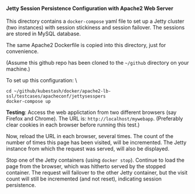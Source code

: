 #### Jetty Session Persistence Configuration with Apache2 Web Server
This directory contains a `docker-compose` yaml file to set up a Jetty cluster (two instances) with session stickiness and session failover. The sessions are stored in MySQL database.

The same Apache2 Dockerfile is copied into this directory, just for convenience.

(Assume this github repo has been cloned to the `~/github` directory on your machine.)

To set up this configuration: \
```
cd ~/github/kubestash/docker/apache2-lb-ssl/testcases/apacheconf/jettysesspers
docker-compose up
```

**Testing**: Access the web applictation from two different browsers (say Firefox and Chrome). The URL is: `http://localhost/mywebapp`. (Preferably clear cookies in each browser before running this test.)

Now, reload the URL in each browser, several times. The count of the number of times this page has been visited, will be incremented. The Jetty instance from which the request was served, will also be displayed.

Stop one of the Jetty containers (using `docker stop`). Continue to load the page from the browser, which was hitherto served by the stopped container. The request will failover to the other Jetty container, but the visit count will still be incremented (and not reset), indicating session persistence.
